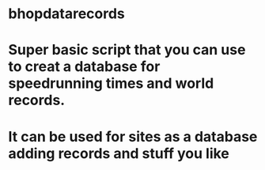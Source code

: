    # bhopdatarecords
# Super basic script that you can use to creat a database for speedrunning times and world records.

# It can be used for sites as a database adding records and stuff you like
  



